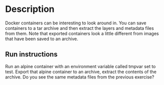 # Description
Docker containers can be interesting to look around in.
You can save containers to a tar archive and then extract the layers and metadata files from them.
Note that exported containers look a little different from images that have been saved to an archive.

## Run instructions

Run an alpine container with an environment variable called tmpvar set to test.
Export that alpine container to an archive, extract the contents of the archive.
Do you see the same metadata files from the previous exercise?


